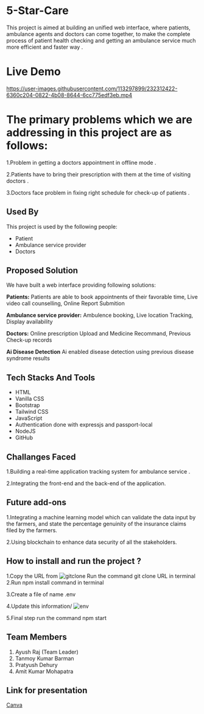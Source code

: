 
# 5-Star-Care
This project is aimed at building an unified web interface, where patients, ambulance agents and doctors can come together, to make the complete process of patient health checking and getting an ambulance service much more efficient and faster way .

# Live Demo


https://user-images.githubusercontent.com/113297899/232312422-6360c204-0822-4b08-8644-6cc775edf3eb.mp4


# The primary problems which we are addressing in this project are as follows:


1.Problem in getting a doctors appointment in offline mode .

2.Patients have to bring their prescription with them at the time of visiting  doctors .

3.Doctors face problem in fixing right schedule for check-up of patients . 


## Used By

This project is used by the following people:

- Patient
- Ambulance service provider
- Doctors


## Proposed Solution

We have built a web interface providing following solutions:

**Patients:**  Patients are able to book appointnents of their favorable time, Live video call counselling, Online Report Submition

**Ambulance service provider:** Ambulence booking, Live location Tracking, Display availability

**Doctors:** Online prescription Upload and Medicine Recommand, Previous Check-up records

**Ai Disease Detection** Ai enabled disease detection using previous disease syndrome results


## Tech Stacks And Tools
- HTML
- Vanilla CSS
- Bootstrap
- Tailwind CSS
- JavaScript
- Authentication done with expressjs and passport-local
- NodeJS
- GitHub


## Challanges Faced
1.Building a real-time application tracking system for ambulance service .
 
2.Integrating the front-end and the back-end of the application.



## Future add-ons
1.Integrating a machine learning model which can validate the data input by the farmers, and state the percentage genuinity of the insurance claims filed by the farmers.

2.Using blockchain to enhance data security of all the stakeholders.
## How to install and run the project ?

1.Copy the URL from 
![gitclone](https://user-images.githubusercontent.com/102500829/232289495-65882f35-42c3-4117-9126-6b99c923b579.png)
Run the command git clone URL in terminal
<br>
2.Run npm install command in terminal

3.Create a file of name .env

4.Update this information/
![env](https://user-images.githubusercontent.com/102500829/232290130-6131a857-7ffc-4f8b-a447-a42d8685bba4.png)



5.Final step run the command npm start

## Team Members
1. Ayush Raj (Team Leader)
2. Tanmoy Kumar Barman
3. Pratyush Dehury
4. Amit Kumar Mohapatra

## Link for presentation
[Canva](https://www.canva.com/design/DAFgPRO81FU/lbA7JlQTYfPIM2-kdoByxQ/edit?utm_content=DAFgPRO81FU&utm_campaign=designshare&utm_medium=link2&utm_source=sharebutton)
